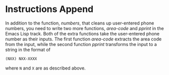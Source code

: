 # Instructions Append

In addition to the function, _numbers_, that cleans up user-entered phone numbers, you need to write two more functions, _area-code_ and _pprint_ in the Emacs Lisp track. Both of the extra functions take the user-entered phone number as their inputs. The first function _area-code_ extracts the area code from the input, while the second function _pprint_ transforms the input to a string in the format of 
```
(NXX) NXX-XXXX
```
where `N` and `X` are as described above.
